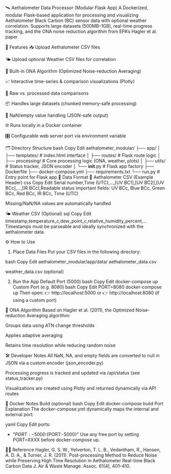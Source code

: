 🛰️ Aethalometer Data Processor (Modular Flask App)
A Dockerized, modular Flask-based application for processing and visualizing Aethalometer Black Carbon (BC) sensor data with optional weather correlation. Supports large datasets (500MB–1GB), real-time progress tracking, and the ONA noise reduction algorithm from EPA’s Hagler et al. paper.

🚀 Features
📥 Upload Aethalometer CSV files

🌤️ Upload optional Weather CSV files for correlation

🧠 Built-in ONA Algorithm (Optimized Noise-reduction Averaging)

📈 Interactive time-series & comparison visualizations (Plotly)

🧪 Raw vs. processed data comparisons

📦 Handles large datasets (chunked memory-safe processing)

🔧 NaN/empty value handling (JSON-safe output)

🌐 Runs locally in a Docker container

🎛️ Configurable web server port via environment variable

🗂 Directory Structure
bash
Copy
Edit
aethalometer_modular/
├── app/
│   ├── templates/          # index.html interface
│   ├── routes/             # Flask route logic
│   ├── processing/         # Core processing logic (ONA, weather, plots)
│   ├── utils/              # Status tracker, JSON encoder
│   └── __init__.py         # Flask app factory
├── Dockerfile
├── docker-compose.yml
├── requirements.txt
└── run.py                  # Entry point for Flask app
🧪 Data Format
📄 Aethalometer CSV (Example Header)
css
Copy
Edit
Serial number,Time (UTC),...,[UV BC1],[UV BC2],[UV BCc],...,[IR BCc],Readable status
Important fields: UV BCc, Blue BCc, Green BCc, Red BCc, IR BCc, Time (UTC)

Missing/NaN/NA values are automatically handled

🌤️ Weather CSV (Optional)
sql
Copy
Edit
timestamp,temperature_c,dew_point_c,relative_humidity_percent,...
Timestamps must be parseable and ideally synchronized with the aethalometer data.

⚙️ How to Use
1. Place Data Files
Put your CSV files in the following directory:

bash
Copy
Edit
aethalometer_modular/app/data/
aethalometer_data.csv

weather_data.csv (optional)

2. Run the App
Default Port (5000)
bash
Copy
Edit
docker-compose up
Custom Port (e.g. 8080)
bash
Copy
Edit
PORT=8080 docker-compose up
Then open:
👉 http://localhost:5000
or
👉 http://localhost:8080 (if using a custom port)

🧠 ONA Algorithm
Based on Hagler et al. (2011), the Optimized Noise-reduction Averaging algorithm:

Groups data using ATN change thresholds

Applies adaptive averaging

Retains time resolution while reducing random noise

🛠 Developer Notes
All NaN, NA, and empty fields are converted to null in JSON via a custom encoder (json_encoder.py)

Processing progress is tracked and updated via /api/status (see status_tracker.py)

Visualizations are created using Plotly and returned dynamically via API routes

🐳 Docker Notes
Build (optional)
bash
Copy
Edit
docker-compose build
Port Explanation
The docker-compose.yml dynamically maps the internal and external port:

yaml
Copy
Edit
ports:
  - "${PORT:-5000}:${PORT:-5000}"
Use any free port by setting PORT=XXXX before docker-compose up.

🧑‍🔬 Reference
Hagler, G. S. W., Yelverton, T. L. B., Vedantham, R., Hansen, A. D. A., & Turner, J. R. (2011).
Post-processing Method to Reduce Noise while Preserving High Time Resolution in Aethalometer Real-time Black Carbon Data
J. Air & Waste Manage. Assoc. 61(4), 401–410.